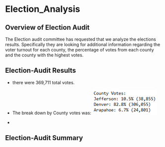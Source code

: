 # Election_Analysis


## Overview of Election Audit
  The Election audit committee has requested that we analyze the elections results. Specifically they are looking for additional information regarding
  the voter turnout for each county, the percentage of votes from each county and the county with the highest votes.

## Election-Audit Results
  * there were 369,711 total votes.
  * The break down by County votes was: 
  ![](https://github.com/tomstowell99/Election_Analysis/blob/main/images/county.png)
  
  * 

## Election-Audit Summary
